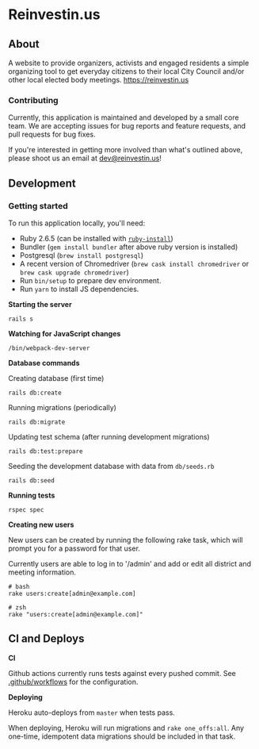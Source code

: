 # Reinvestin.us

## About

A website to provide organizers, activists and engaged residents a simple organizing tool to get everyday citizens to their local City Council and/or other local elected body meetings. https://reinvestin.us

### Contributing

Currently, this application is maintained and developed by a small core team. We are accepting issues for bug reports and feature requests, and pull requests for bug fixes.

If you're interested in getting more involved than what's outlined above, please shoot us an email at dev@reinvestin.us!

## Development

### Getting started
To run this application locally, you'll need:

* Ruby 2.6.5 (can be installed with [`ruby-install`](https://github.com/postmodern/ruby-install))
* Bundler (`gem install bundler` after above ruby version is installed)
* Postgresql (`brew install postgresql`)
* A recent version of Chromedriver (`brew cask install chromedriver` or `brew cask upgrade chromedriver`)
* Run `bin/setup` to prepare dev environment.
* Run `yarn` to install JS dependencies.

**Starting the server**

```
rails s
```

**Watching for JavaScript changes**
```
/bin/webpack-dev-server
```

**Database commands**

Creating database (first time)
```
rails db:create
```

Running migrations (periodically)
```
rails db:migrate
```

Updating test schema (after running development migrations)
```
rails db:test:prepare
```

Seeding the development database with data from `db/seeds.rb`
```
rails db:seed
```

**Running tests**

```
rspec spec
```

**Creating new users**

New users can be created by running the following rake task, which will prompt you for a password for that user.

Currently users are able to log in to '/admin' and add or edit all district and meeting information.
```
# bash
rake users:create[admin@example.com]

# zsh
rake "users:create[admin@example.com]"
```

## CI and Deploys

**CI**

Github actions currently runs tests against every pushed commit. See [.github/workflows](.github/workflows) for the configuration.

**Deploying**

Heroku auto-deploys from `master` when tests pass.

When deploying, Heroku will run migrations and `rake one_offs:all`. Any one-time, idempotent data migrations should be included in that task.
